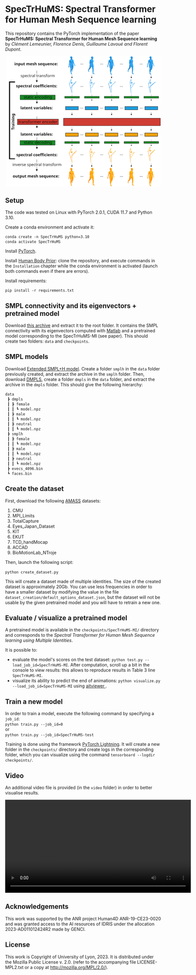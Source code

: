 # SpecTrHuMS: Spectral Transformer for Human Mesh Sequence learning

This repository contains the PyTorch implementation of the paper **SpecTrHuMS: Spectral Transformer for Human Mesh Sequence learning** by *Clément Lemeunier, Florence Denis, Guillaume Lavoué and Florent Dupont*.

<p align="center">
<img src="images/graphical_abstract.jpg" alt="graphical_abstract" width="500"/>
</p>

## Setup

The code was tested on Linux with PyTorch 2.0.1, CUDA 11.7 and Python 3.10.

Create a conda environment and activate it:
```
conda create -n SpecTrHuMS python=3.10
conda activate SpecTrHuMS
```

Install [PyTorch](https://pytorch.org/get-started/locally/).

Install [Human Body Prior](https://github.com/nghorbani/human_body_prior): clone the repository, and execute commands in the `Installation` chapter while the conda environment is activated (launch both commands even if there are errors).

Install requirements:
```
pip install -r requirements.txt
```

## SMPL connectivity and its eigenvectors + pretrained model

Download [this archive](https://drive.google.com/file/d/1blzKhIiMS630qI8t1YaaNYdWZhYt1Rmb/view?usp=sharing) and extract it to the root folder. It contains the SMPL connectivity with its eigenvectors computed with [Matlab](https://fr.mathworks.com/products/matlab.html) and a pretrained model corresponding to the SpecTrHuMS-MI (see paper). This should create two folders: `data` and `checkpoints`.

## SMPL models

Download [Extended SMPL+H model](https://psfiles.is.tuebingen.mpg.de/downloads/mano/smplh-tar-xz). Create a folder `smplh` in the `data` folder previously created, and extract the archive in the `smplh` folder. Then, download [DMPLS](https://download.is.tue.mpg.de/download.php?domain=smpl&sfile=dmpls.tar.xz), create a folder `dmpls` in the `data` folder, and extract the archive in the `dmpls` folder. This should give the following hierarchy:

```
data
 ┣ dmpls
 ┃ ┣ female
 ┃ ┃ ┗ model.npz
 ┃ ┣ male
 ┃ ┃ ┗ model.npz
 ┃ ┣ neutral
 ┃ ┃ ┗ model.npz
 ┣ smplh
 ┃ ┣ female
 ┃ ┃ ┗ model.npz
 ┃ ┣ male
 ┃ ┃ ┗ model.npz
 ┃ ┣ neutral
 ┃ ┃ ┗ model.npz
 ┣ evecs_4096.bin
 ┗ faces.bin
```

## Create the dataset

First, download the following [AMASS](https://amass.is.tue.mpg.de/download.php) datasets: 

1. CMU 
1. MPI_Limits 
1. TotalCapture 
1. Eyes_Japan_Dataset 
1. KIT 
1. EKUT 
1. TCD_handMocap 
1. ACCAD 
1. BioMotionLab_NTroje

Then, launch the following script: 

```python create_dataset.py```

This will create a dataset made of multiple identities. The size of the created dataset is approximately 20Gb. You can use less frequencies in order to have a smaller dataset by modifying the value in the file `dataset_creation/default_options_dataset.json`, but the dataset will not be usable by the given pretrained model and you will have to retrain a new one.

## Evaluate / visualize a pretrained model

A pretrained model is available in the `checkpoints/SpecTrHuMS-MI/` directory and corresponds to the *Spectral Transformer for Human Mesh Sequence learning using Multiple Identities*.

It is possible to: 
- evaluate the model's scores on the test dataset: `python test.py --load_job_id=SpecTrHuMS-MI`. After computation, scroll up a bit in the console to view results: this allows to reproduce results in Table 3 line `SpecTrHuMS-MI`. 
- visualize its ability to predict the end of animations: `python visualize.py --load_job_id=SpecTrHuMS-MI` using [aitviewer
](https://github.com/eth-ait/aitviewer). 

## Train a new model

In order to train a model, execute the following command by specifying a `job_id`: 
<br />
```python train.py --job_id=0 ``` <br />
or <br />
```python train.py --job_id=SpecTrHuMS-test``` 

Training is done using the framework [PyTorch Lightning](https://www.pytorchlightning.ai/index.html). It will create a new folder in the `checkpoints/` directory and create logs in the corresponding folder, which you can visualize using the command `tensorboard --logdir checkpoints/`. 

## Video

An additional video file is provided (in the `video` folder) in order to better visualise results.

<p align="center">
<video width="600" controls>
  <source src="video/SpecTrHuMS.mp4" type="video/mp4">
</video>
</p>

## Acknowledgements
This work was supported by the ANR project Human4D ANR-19-CE23-0020 and was granted access to the AI resources of IDRIS under the allocation 2023-AD011012424R2 made by GENCI.

## License
This work is Copyright of University of Lyon, 2023. It is distributed under the Mozilla Public License v. 2.0. (refer to the accompanying file LICENSE-MPL2.txt or a copy at http://mozilla.org/MPL/2.0/).